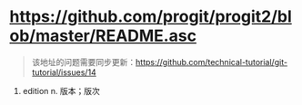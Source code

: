 # https://github.com/progit/progit2/blob/master/README.asc

> 该地址的问题需要同步更新：https://github.com/technical-tutorial/git-tutorial/issues/14

1. edition n. 版本；版次
